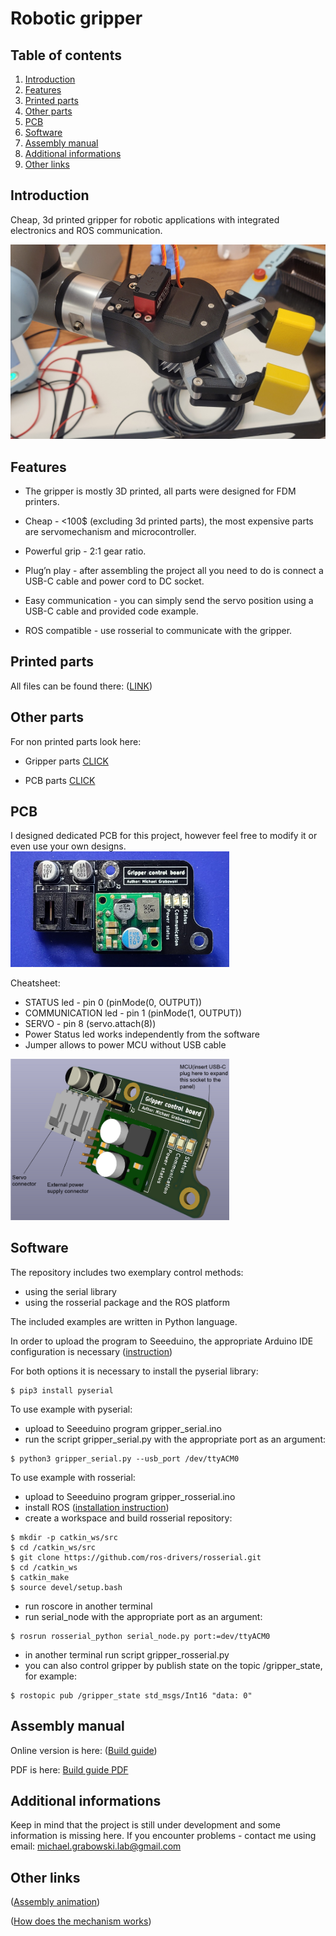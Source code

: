 # Robotic gripper

## Table of contents
  1. [Introduction](#introduction)
  1. [Features](#features)
  1. [Printed parts](#printed-parts) 
  1. [Other parts](#other-parts)
  1. [PCB](#pcb)
  1. [Software](#software)
  1. [Assembly manual](#assembly-manual)
  1. [Additional informations](#additional-informations)
  1. [Other links](#other-links)

## Introduction

 Cheap, 3d printed gripper for robotic applications with integrated electronics and ROS communication.
    
<img src="https://github.com/Evroc/Robotic-gripper/blob/main/Gripper/Images/gripperOnUR_1.jpg" alt="Gripper mounted on UR3e" width="700"/>

    
## Features

* The gripper is mostly 3D printed, all parts were designed for FDM printers.

* Cheap - <100$ (excluding 3d printed parts), the most expensive parts are servomechanism and microcontroller.

* Powerful grip - 2:1 gear ratio.

* Plug’n play - after assembling the project all you need to do is connect a USB-C cable and power cord
to DC socket.

* Easy communication - you can simply send the servo position using a USB-C cable and provided code
example.

* ROS compatible - use rosserial to communicate with the gripper.

## Printed parts

All files can be found there: ([LINK](https://www.printables.com/model/165722-robotic-gripper))

## Other parts
  
For non printed parts look here:

* Gripper parts [CLICK](/Gripper/BOM/GripperBOM.xlsx)

* PCB parts [CLICK](/PCB/BOM/PCB_BOM.xlsx)

## PCB

I designed dedicated PCB for this project, however feel free to modify it or even use your own designs.
<img src="https://github.com/Evroc/Robotic-gripper/blob/main/PCB/Images/PCB_photo.jpg" alt="PCB" width="350"/>
  
 Cheatsheet:
 * STATUS led - pin 0 (pinMode(0, OUTPUT))
 * COMMUNICATION led - pin 1 (pinMode(1, OUTPUT))
 * SERVO - pin 8 (servo.attach(8))
 * Power Status led works independently from the software
 * Jumper allows to power MCU without USB cable
  
<img src="https://github.com/Evroc/Robotic-gripper/blob/main/PCB/Images/PCB_connectors.PNG" alt="PCB" width="350"/> 
  


## Software

The repository includes two exemplary control methods:
- using the serial library
- using the rosserial package and the ROS platform

The included examples are written in Python language.

In order to upload the program to Seeeduino, the appropriate Arduino IDE configuration is necessary ([instruction](http://wiki.ros.org/ROS/Installation))

For both options it is necessary to install the pyserial library:
```
$ pip3 install pyserial
```
To use example with pyserial:
* upload to Seeeduino program gripper_serial.ino
* run the script gripper_serial.py with the appropriate port as an argument:
```
$ python3 gripper_serial.py --usb_port /dev/ttyACM0
```

To use example with rosserial: 
* upload to Seeeduino program gripper_rosserial.ino
* install ROS ([installation instruction](http://wiki.ros.org/ROS/Installation))
* create a workspace and build rosserial repository:
```
$ mkdir -p catkin_ws/src
$ cd /catkin_ws/src
$ git clone https://github.com/ros-drivers/rosserial.git
$ cd /catkin_ws
$ catkin_make
$ source devel/setup.bash
```
* run roscore in another terminal
* run serial_node with the appropriate port as an argument:
```
$ rosrun rosserial_python serial_node.py port:=dev/ttyACM0
```
* in another terminal run script gripper_rosserial.py
* you can also control gripper by publish state on the topic /gripper_state, for example:
```
$ rostopic pub /gripper_state std_msgs/Int16 "data: 0"
```

## Assembly manual
  
Online version is here: ([Build guide](https://1drv.ms/p/s!AmhhxRqSkzTrhK5689f8yG8gnyS89Q?e=EBmXII)) 
  
PDF is here: [Build guide PDF](/Build_guide/GripperBuildGuide_v1.0.pdf)

  
## Additional informations
  
Keep in mind that the project is still under development and some information is missing here. If you encounter problems - contact me using email: michael.grabowski.lab@gmail.com
  
## Other links

  ([Assembly animation](https://www.youtube.com/watch?v=25BgIXnhyFg))
  
  ([How does the mechanism works](https://youtu.be/p2rVJ_NBgKo))

